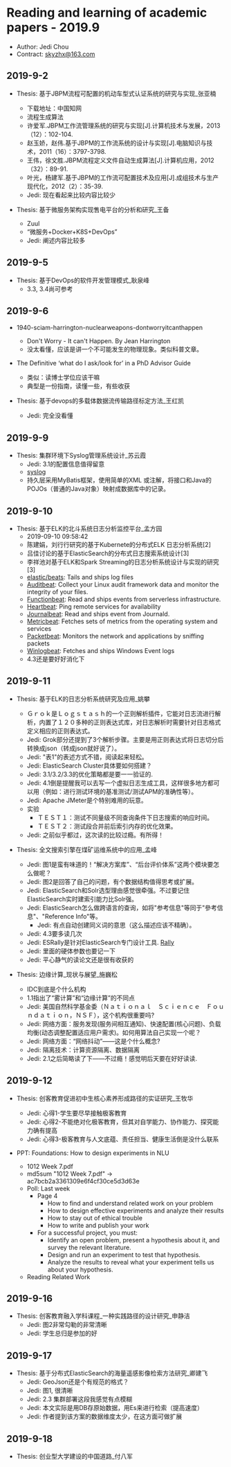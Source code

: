 # Reading and learning of academic papers - 2019.9

* Author: Jedi Chou
* Contract: skyzhx@163.com

## 2019-9-2

* Thesis: 基于JBPM流程可配置的机动车型式认证系统的研究与实现_张亚楠
  * 下载地址：中国知网
  * 流程生成算法
  * 许爱军.JBPM工作流管理系统的研究与实现[J].计算机技术与发展，2013（12）：102-104.
  * 赵玉娇，赵伟.基于JBPM的工作流系统的设计与实现[J].电脑知识与技术，2011（16）：3797-3798.
  * 王伟，徐文胜.JBPM流程定义文件自动生成算法[J].计算机应用，2012（32）：89-91.
  * 叶光，杨建军.基于JBPM的工作流可配置技术及应用[J].成组技术与生产现代化，2012（2）：35-39.  
  * Jedi: 现在看起来比较内容比较少

* Thesis: 基于微服务架构实现售电平台的分析和研究_王备
  * Zuul
  * “微服务+Docker+K8S+DevOps”
  * Jedi: 阐述内容比较多

## 2019-9-5

* Thesis: 基于DevOps的软件开发管理模式_耿泉峰
  * 3.3, 3.4尚可参考

## 2019-9-6

* 1940-sciam-harrington-nuclearweapons-dontworryitcanthappen
  * Don't Worry - It can't Happen. By Jean Harrington
  * 没太看懂，应该是讲一个不可能发生的物理现象。类似科普文章。

* The Definitive ‘what do I ask/look for’ in a PhD Advisor Guide
  * 类似：读博士学位应该干嘛
  * 典型是一份指南，读懂一些，有些收获

* Thesis: 基于devops的多载体数据流传输路径标定方法_王红凯
  * Jedi: 完全没看懂

## 2019-9-9

* Thesis: 集群环境下Syslog管理系统设计_苏云霞
  * Jedi: 3.1的配置信息值得留意
  * [syslog](https://en.wikipedia.org/wiki/Syslog#Syslog_message_components)
  * 持久层采用MyBatis框架，使用简单的XML 或注解，将接口和Java的POJOs（普通的Java对象）映射成数据库中的记录。

## 2019-9-10

* Thesis: 基于ELK的北斗系统日志分析监控平台_孟方园
  * 2019-09-10 09:58:42
  * 陈建娟，刘行行研究的基于Kubernete的分布式ELK 日志分析系统[2]
  * 吕佳讨论的基于ElasticSearch的分布式日志搜索系统设计[3]
  * 李祥池对基于ELK和Spark Streaming的日志分析系统设计与实现的研究[3]
  * [elastic/beats](https://github.com/elastic/beats/tree/master/filebeat): Tails and ships log files
  * [Auditbeat](https://github.com/elastic/beats/tree/master/auditbeat): Collect your Linux audit framework data and monitor the integrity of your files.
  * [Functionbeat](https://github.com/elastic/beats/tree/master/x-pack/functionbeat): Read and ships events from serverless infrastructure.
  * [Heartbeat](https://github.com/elastic/beats/tree/master/heartbeat): Ping remote services for availability
  * [Journalbeat](https://github.com/elastic/beats/tree/master/journalbeat): Read and ships event from Journald.
  * [Metricbeat](https://github.com/elastic/beats/tree/master/metricbeat): Fetches sets of metrics from the operating system and services
  * [Packetbeat](https://github.com/elastic/beats/tree/master/packetbeat): Monitors the network and applications by sniffing packets
  * [Winlogbeat](https://github.com/elastic/beats/tree/master/winlogbeat): Fetches and ships Windows Event logs
  * 4.3还是要好好消化下

## 2019-9-11

* Thesis: 基于ELK的日志分析系统研究及应用_姚攀
  * Ｇｒｏｋ是Ｌｏｇｓｔａｓｈ的一个正则解析插件，它能对日志流进行解析，内置了１２０多种的正则表达式库，对日志解析时需要针对日志格式定义相应的正则表达式。
  * Jedi: Grok部分还提到了3个解析步骤。主要是用正则表达式将日志切分后转换成json（转成json就好说了）。
  * Jedi: "表1"的表述方式不错，阅读起来轻松。
  * Jedi: ElasticSearch Cluster具体要如何搭建？
  * Jedi: 3.1/3.2/3.3的优化策略都是要一一验证的.
  * Jedi: 4.1倒是提醒我可以去写一个虚拟日志生成工具，这样很多地方都可以用（例如：进行测试环境的基准测试/测试APM的准确性等）。
  * Jedi: Apache JMeter是个特别难用的玩意。
  * 实验
    * ＴＥＳＴ１：测试不同量级不同查询条件下日志搜索的响应时间。
    * ＴＥＳＴ２：测试段合并前后索引内存的优化效果。
  * Jedi: 之前似乎都过，这次读的比较过瘾。有所得！

* Thesis: 全文搜索引擎在煤矿运维系统中的应用_孟峰
  * Jedi: 图1是蛮有味道的！“解决方案库”、“后台评价体系”这两个模块要怎么做呢？
  * Jedi: 图2是回答了自己的问题，有个数据结构值得思考或扩展。
  * Jedi: ElasticSearch和Solr选型理由感觉很牵强。不过要记住ElasticSearch实时建索引能力比Solr强。
  * Jedi: ElasticSearch怎么做跨语言的查询，如将"参考信息"等同于"參考信息"、"Reference Info"等。
    * Jedi: 有点自动创建同义词的意思（这么描述应该不精确）。
  * Jedi: 4.3要多读几次
  * Jedi: ESRally是针对ElasticSearch专门设计工具. [Rally](https://github.com/elastic/rally)
  * Jedi: 里面的硬体参数也要记一下
  * Jedi: 平心静气的读论文还是很有收获的

* Thesis: 边缘计算_现状与展望_施巍松
  * IDC到底是个什么机构
  * 1.1指出了“雾计算”和“边缘计算”的不同点
  * Jedi: 美国自然科学基金委（Ｎａｔｉｏｎａｌ　Ｓｃｉｅｎｃｅ　Ｆｏｕｎｄａｔｉｏｎ，ＮＳＦ），这个机构很重要吗?
  * Jedi: 网络方面：服务发现(服务间相互通知)、快速配置(核心问题)、负载均衡(动态调整配置适应用户需求)。如何用算法自己实现一个呢？
  * Jedi: 网络方面：“网络抖动”——这是个什么概念?
  * Jedi: 隔离技术：计算资源隔离、数据隔离
  * Jedi: 2.1之后简略读了下——不过瘾！感觉明后天要在好好读读.

## 2019-9-12

* Thesis: 创客教育促进初中生核心素养形成路径的实证研究_王牧华
  * Jedi: 心得1-学生要尽早接触极客教育
  * Jedi: 心得2-不能绝对化极客教育，但其对自学能力、协作能力、探究能力确有提高
  * Jedi: 心得3-极客教育与人文底蕴、责任担当、健康生活倒是没什么联系

* PPT: Foundations: How to design experiments in NLU
  * 1012 Week 7.pdf
  * md5sum "1012 Week 7.pdf" -> ac7bcb2a3361309e6f4cf30ce5d3d63e
  * Poll: Last week
    * Page 4
      * How to find and understand related work on your problem
      * How to design effective experiments and analyze their results
      * How to stay out of ethical trouble
      * How to write and publish your work
    * For a successful project, you must:
      * Identify an open problem, present a hypothesis about it, and survey the relevant literature.
      * Design and run an experiment to test that hypothesis.
      * Analyze the results to reveal what your experiment tells us about your hypothesis.
  * Reading Related Work
  
## 2019-9-16

* Thesis: 创客教育融入学科课程_一种实践路径的设计研究_申静洁
  * Jedi: 图2非常勾勒的非常清晰
  * Jedi: 学生总归是参加的好

## 2019-9-17

* Thesis: 基于分布式ElasticSearch的海量遥感影像检索方法研究_卿建飞
  * Jedi: GeoJson还是个有规范的格式？
  * Jedi: 图1, 很清晰
  * Jedi: 2.3 集群部署这段我感觉有点模糊
  * Jedi: 本文实际是用DB存原始数据，用Es来进行检索（提高速度）
  * Jedi: 作者提到该方案的数据维度太少，在这方面可做扩展

## 2019-9-18

* Thesis: 创业型大学建设的中国道路_付八军
